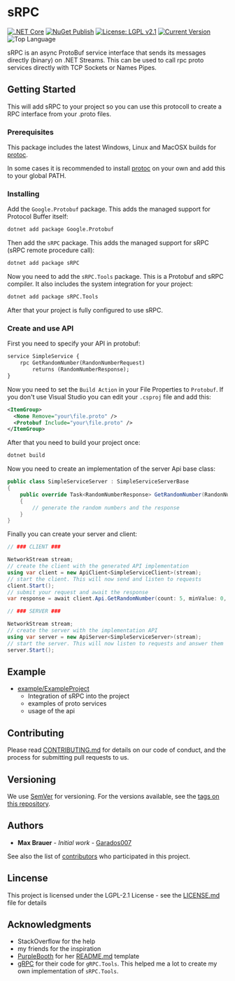 # sRPC

[![.NET Core](https://github.com/Garados007/srpc/workflows/.NET%20Core/badge.svg?branch=master)](https://github.com/Garados007/srpc/actions?query=workflow%3A%22.NET+Core%22) [![NuGet Publish](https://github.com/Garados007/srpc/workflows/NuGet%20Publish/badge.svg)](https://www.nuget.org/packages?q=Garados007+sRPC) [![License: LGPL v2.1](https://img.shields.io/badge/License-LGPL%20v2.1-blue.svg)](https://github.com/Garados007/srpc/blob/master/LICENSE) [![Current Version](https://img.shields.io/github/tag/garados007/srpc.svg?label=release)](https://github.com/Garados007/srpc/releases) ![Top Language](https://img.shields.io/github/languages/top/garados007/srpc.svg)

sRPC is an async ProtoBuf service interface that sends its messages directly (binary) on .NET Streams. This can be used to call rpc proto services directly with TCP Sockets or Names Pipes.

## Getting Started

This will add sRPC to your project so you can use this protocoll to create a RPC interface from your .proto files.

### Prerequisites

This package includes the latest Windows, Linux and MacOSX builds for [protoc](https://github.com/protocolbuffers/protobuf/releases).

In some cases it is recommended to install [protoc](https://github.com/protocolbuffers/protobuf/releases) on your own and add this to your global PATH.

### Installing

Add the `Google.Protobuf` package. This adds the managed support for Protocol Buffer itself:

```sh
dotnet add package Google.Protobuf
```

Then add the `sRPC` package. This adds the managed support for sRPC (sRPC remote procedure call):

```sh
dotnet add package sRPC
```

Now you need to add the `sRPC.Tools` package. This is a Protobuf and sRPC compiler. It also includes the system integration for your project:

```sh
dotnet add package sRPC.Tools
```

After that your project is fully configured to use sRPC.

### Create and use API

First you need to specify your API in protobuf:

```protobuf
service SimpleService {
	rpc GetRandomNumber(RandonNumberRequest)
		returns (RandomNumberResponse);
}
```

Now you need to set the `Build Action` in your File Properties to `Protobuf`. If you don't use Visual Studio you can edit your `.csproj` file and add this:

```xml
<ItemGroup>
  <None Remove="your\file.proto" />
  <Protobuf Include="your\file.proto" />
</ItemGroup>
```

After that you need to build your project once:

```sh
dotnet build
```

Now you need to create an implementation of the server Api base class:

```csharp
public class SimpleServiceServer : SimpleServiceServerBase
{
    public override Task<RandomNumberResponse> GetRandomNumber(RandonNumberRequest request)
    {
        // generate the random numbers and the response
    }
}
```

Finally you can create your server and client:

```csharp
// ### CLIENT ###

NetworkStream stream;
// create the client with the generated API implementation
using var client = new ApiClient<SimpleServiceClient>(stream);
// start the client. This will now send and listen to requests
client.Start();
// submit your request and await the response
var response = await client.Api.GetRandomNumber(count: 5, minValue: 0, maxValue: 100);
```
```csharp
// ### SERVER ###

NetworkStream stream;
// create the server with the implementation API
using var server = new ApiServer<SimpleServiceServer>(stream);
// start the server. This will now listen to requests and answer them
server.Start();
```

## Example

- [example/ExampleProject](example/ExampleProject)
	- Integration of sRPC into the project
	- examples of proto services
	- usage of the api

## Contributing

Please read [CONTRIBUTING.md](CONTRIBUTING.md) for details on our code of conduct, and the process for submitting pull requests to us.

## Versioning

We use [SemVer](semver.org) for versioning. For the versions available, see the [tags on this repository](https://github.com/Garados007/srpc/tags).

## Authors

- **Max Brauer** - *Initial work* - [Garados007](https://github.com/Garados007)

See also the list of [contributors](https://github.com/Garados007/srpc/contributors) who participated in this project.

## Lincense

This project is licensed under the LGPL-2.1 License  - see the [LICENSE.md](LICENSE.md) file for details

## Acknowledgments

- StackOverflow for the help
- my friends for the inspiration
- [PurpleBooth](https://github.com/PurpleBooth) for her [README.md](https://gist.github.com/PurpleBooth/109311bb0361f32d87a2) template
- [gRPC](https://github.com/grpc/grpc/tree/master/src/csharp/Grpc.Tools) for their code for `gRPC.Tools`. This helped me a lot to create my own implementation of `sRPC.Tools`.
